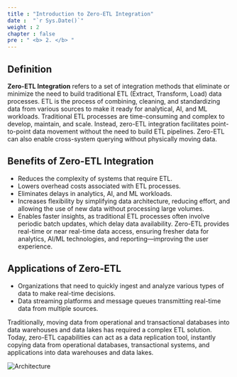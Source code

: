 ```yaml
---
title : "Introduction to Zero-ETL Integration"
date :  "`r Sys.Date()`" 
weight : 2 
chapter : false
pre : " <b> 2. </b> "
---
```


## Definition
**Zero-ETL Integration** refers to a set of integration methods that eliminate or minimize the need to build traditional ETL (Extract, Transform, Load) data processes. ETL is the process of combining, cleaning, and standardizing data from various sources to make it ready for analytical, AI, and ML workloads. Traditional ETL processes are time-consuming and complex to develop, maintain, and scale. Instead, zero-ETL integration facilitates point-to-point data movement without the need to build ETL pipelines. Zero-ETL can also enable cross-system querying without physically moving data.

## Benefits of Zero-ETL Integration
- Reduces the complexity of systems that require ETL.
- Lowers overhead costs associated with ETL processes.
- Eliminates delays in analytics, AI, and ML workloads.
- Increases flexibility by simplifying data architecture, reducing effort, and allowing the use of new data without processing large volumes.
- Enables faster insights, as traditional ETL processes often involve periodic batch updates, which delay data availability. Zero-ETL provides real-time or near real-time data access, ensuring fresher data for analytics, AI/ML technologies, and reporting—improving the user experience.

## Applications of Zero-ETL
- Organizations that need to quickly ingest and analyze various types of data to make real-time decisions.
- Data streaming platforms and message queues transmitting real-time data from multiple sources.

Traditionally, moving data from operational and transactional databases into data warehouses and data lakes has required a complex ETL solution. Today, zero-ETL capabilities can act as a data replication tool, instantly copying data from operational databases, transactional systems, and applications into data warehouses and data lakes.

![Architecture](/images/2.Zero-ETLIntegration/147.png)